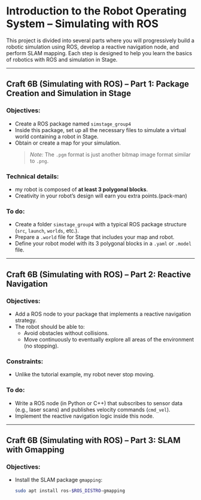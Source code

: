 # Introduction to the Robot Operating System – Simulating with ROS

This project is divided into several parts where you will progressively build a robotic simulation using ROS, develop a reactive navigation node, and perform SLAM mapping. Each step is designed to help you learn the basics of robotics with ROS and simulation in Stage.

---

## Craft 6B (Simulating with ROS) – Part 1: Package Creation and Simulation in Stage

### Objectives:
- Create a ROS package named `simstage_group4` 
- Inside this package, set up all the necessary files to simulate a virtual world containing a robot in Stage.
- Obtain or create a map for your simulation.  
  > *Note:* The `.pgm` format is just another bitmap image format similar to `.png`.

### Technical details:
- my robot is composed of **at least 3 polygonal blocks**.  
- Creativity in your robot’s design will earn you extra points.(pack-man)

### To do:
- Create a folder `simstage_group4` with a typical ROS package structure (`src`, `launch`, `worlds`, etc.).
- Prepare a `.world` file for Stage that includes your map and robot.
- Define your robot model with its 3 polygonal blocks in a `.yaml` or `.model` file.

---

## Craft 6B (Simulating with ROS) – Part 2: Reactive Navigation

### Objectives:
- Add a ROS node to your package that implements a reactive navigation strategy.
- The robot should be able to:
  - Avoid obstacles without collisions.
  - Move continuously to eventually explore all areas of the environment (no stopping).

### Constraints:
- Unlike the tutorial example, my robot  never stop moving.

### To do:
- Write a ROS node (in Python or C++) that subscribes to sensor data (e.g., laser scans) and publishes velocity commands (`cmd_vel`).
- Implement the reactive navigation logic inside this node.

---

## Craft 6B (Simulating with ROS) – Part 3: SLAM with Gmapping

### Objectives:
- Install the SLAM package `gmapping`:  
  ```bash
  sudo apt install ros-$ROS_DISTRO-gmapping
